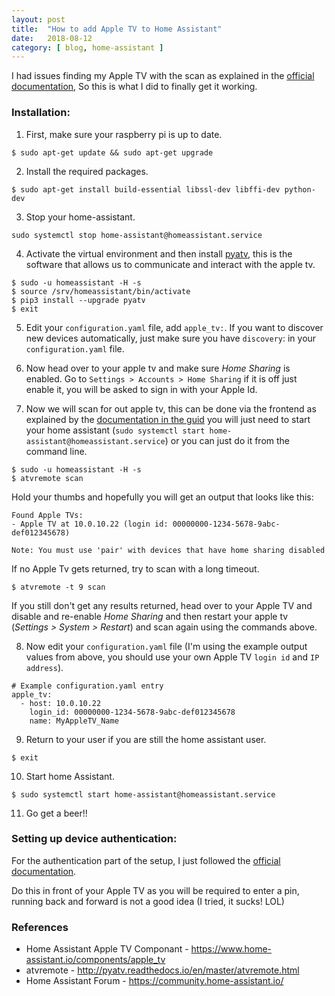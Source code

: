 ```yaml
---
layout: post
title:  "How to add Apple TV to Home Assistant"
date:   2018-08-12
category: [ blog, home-assistant ]
---
```


I had issues finding my Apple TV with the scan as explained in the [official documentation](https://home-assistant.io/components/apple_tv/), So this is what I did to finally get it working.

<!--more-->

### Installation:

1. First, make sure your raspberry pi is up to date.
```
$ sudo apt-get update && sudo apt-get upgrade
```

2. Install the required packages.
```
$ sudo apt-get install build-essential libssl-dev libffi-dev python-dev
```

3. Stop your home-assistant.
```
sudo systemctl stop home-assistant@homeassistant.service
```

4. Activate the virtual environment and then install [pyatv](http://pyatv.readthedocs.io/en/master/atvremote.html), this is the software that allows us to communicate and interact with the apple tv.
```
$ sudo -u homeassistant -H -s
$ source /srv/homeassistant/bin/activate
$ pip3 install --upgrade pyatv
$ exit
```

5. Edit your `configuration.yaml` file, add `apple_tv:`.
If you want to discover new devices automatically, just make sure you have `discovery`: in your `configuration.yaml` file.

6. Now head over to your apple tv and make sure _Home Sharing_ is enabled. Go to `Settings > Accounts > Home Sharing` if it is off just enable it, you will be asked to sign in with your Apple Id.

7. Now we will scan for out apple tv, this can be done via the frontend as explained by the [documentation in the guid](https://www.home-assistant.io/components/apple_tv/#guides) you will just need to start your home assistant (`sudo systemctl start home-assistant@homeassistant.service`) or you can just do it from the command line.
```
$ sudo -u homeassistant -H -s
$ atvremote scan
```
Hold your thumbs and hopefully you will get an output that looks like this:
```
Found Apple TVs:
- Apple TV at 10.0.10.22 (login id: 00000000-1234-5678-9abc-def012345678)

Note: You must use 'pair' with devices that have home sharing disabled
```
If no Apple Tv gets returned, try to scan with a long timeout.
```
$ atvremote -t 9 scan
```
If you still don't get any results returned, head over to your Apple TV and disable and re-enable _Home Sharing_ and then restart your apple tv (_Settings > System > Restart_) and scan again using the commands above.

8. Now edit your `configuration.yaml` file (I'm using the example output values from above, you should use your own Apple TV `login id` and `IP address`).
```
# Example configuration.yaml entry
apple_tv:
  - host: 10.0.10.22
    login_id: 00000000-1234-5678-9abc-def012345678
    name: MyAppleTV_Name
```
9. Return to your user if you are still the home assistant user.
```
$ exit
```
10. Start home Assistant.
```
$ sudo systemctl start home-assistant@homeassistant.service
```
11. Go get a beer!!

### Setting up device authentication:
For the authentication part of the setup, I just followed the [official documentation](https://www.home-assistant.io/components/apple_tv/#setting-up-device-authentication).

Do this in front of your Apple TV as you will be required to enter a pin, running back and forward is not a good idea (I tried, it sucks! LOL)

### References
* Home Assistant Apple TV Componant - https://www.home-assistant.io/components/apple_tv
* atvremote - http://pyatv.readthedocs.io/en/master/atvremote.html
* Home Assistant Forum - https://community.home-assistant.io/
